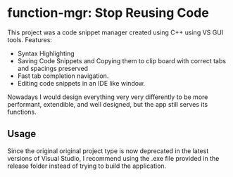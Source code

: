# function-mgr: Stop Reusing Code

This project was a code snippet manager created using C++ using VS GUI tools. 
Features:
* Syntax Highlighting 
* Saving Code Snippets and Copying them to clip board with correct tabs and spacings preserved
* Fast tab completion navigation.
* Editing code snippets in an IDE like window. 

Nowadays I would design everything very very differently to be more performant, extendible, and well designed, but the app still serves its functions. 

## Usage

Since the original original project type is now deprecated in the latest versions of Visual Studio, I recommend using the .exe file provided in the release folder instead of trying to build the application. 
